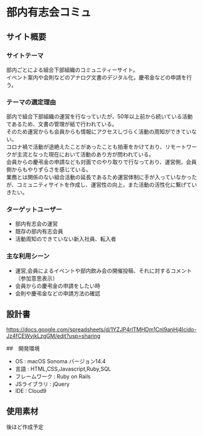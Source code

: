 # 部内有志会コミュ

## サイト概要

### サイトテーマ
部内ごとによる組合下部組織のコミュニティーサイト。</br>
イベント案内や会則などのアナログ文書のデジタル化，慶弔金などの申請を行う。

### テーマの選定理由
部内で組合下部組織の運営を行なっていたが、50年以上前から続いている活動であるため、文書の管理が紙で行われている。</br>
そのため運営からも会員からも情報にアクセスしづらく活動の周知ができていない。</br>
コロナ禍で活動が途絶えたことがあったことも拍車をかけており、リモートワークが主流となった現在において活動のあり方が問われている。</br>
会員からの慶弔金の申請なども対面でのやり取りで行なっており、運営側，会員側からもやりずらさを感じている。</br>
業務とは関係のない組合活動の延長であるため運営体制に手が入っていなかったが、コミュニティサイトを作成し、運営性の向上，また活動の活性化に繋げていきたい。

### ターゲットユーザー
- 部内有志会の運営
- 既存の部内有志会員
- 活動周知のできていない新入社員、転入者

### 主な利用シーン
- 運営,会員によるイベントや部内飲み会の開催投稿、それに対するコメント（参加意思表示）
- 会員からの慶弔金の申請をしたい時
- 会則や慶弔金などの申請方法の確認


## 設計書
https://docs.google.com/spreadsheets/d/1YZJP4rlTMHDm1Cnl9anHj4Icido-Jz4fCEWyikLzgGM/edit?usp=sharing

##　開発環境
- OS : macOS Sonoma バージョン14.4
- 言語 : HTML,CSS,Javascript,Ruby,SQL
- フレームワーク : Ruby on Rails
- JSライブラリ : jQuery
- IDE : Cloud9

## 使用素材
後ほど作成予定
